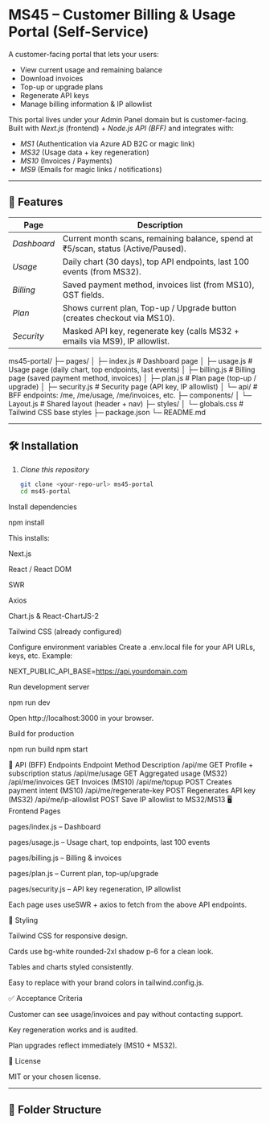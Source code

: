 # MS45 – Customer Billing & Usage Portal (Self-Service)

A customer-facing portal that lets your users:

- View current usage and remaining balance
- Download invoices
- Top-up or upgrade plans
- Regenerate API keys
- Manage billing information & IP allowlist

This portal lives under your Admin Panel domain but is customer-facing.  
Built with *Next.js* (frontend) + *Node.js API (BFF)* and integrates with:

- *MS1* (Authentication via Azure AD B2C or magic link)
- *MS32* (Usage data + key regeneration)
- *MS10* (Invoices / Payments)
- *MS9* (Emails for magic links / notifications)

---

## 🚀 Features

| Page         | Description |
|--------------|-------------|
| *Dashboard* | Current month scans, remaining balance, spend at ₹5/scan, status (Active/Paused). |
| *Usage* | Daily chart (30 days), top API endpoints, last 100 events (from MS32). |
| *Billing* | Saved payment method, invoices list (from MS10), GST fields. |
| *Plan* | Shows current plan, Top-up / Upgrade button (creates checkout via MS10). |
| *Security* | Masked API key, regenerate key (calls MS32 + emails via MS9), IP allowlist. |
ms45-portal/
├─ pages/
│ ├─ index.js # Dashboard page
│ ├─ usage.js # Usage page (daily chart, top endpoints, last events)
│ ├─ billing.js # Billing page (saved payment method, invoices)
│ ├─ plan.js # Plan page (top-up / upgrade)
│ ├─ security.js # Security page (API key, IP allowlist)
│ └─ api/ # BFF endpoints: /me, /me/usage, /me/invoices, etc.
├─ components/
│ └─ Layout.js # Shared layout (header + nav)
├─ styles/
│ └─ globals.css # Tailwind CSS base styles
├─ package.json
└─ README.md


---

## 🛠 Installation

1. *Clone this repository*  
   ```bash
   git clone <your-repo-url> ms45-portal
   cd ms45-portal


Install dependencies

npm install


This installs:

Next.js

React / React DOM

SWR

Axios

Chart.js & React-ChartJS-2

Tailwind CSS (already configured)

Configure environment variables
Create a .env.local file for your API URLs, keys, etc. Example:

NEXT_PUBLIC_API_BASE=https://api.yourdomain.com


Run development server

npm run dev


Open http://localhost:3000
 in your browser.

Build for production

npm run build
npm start

📡 API (BFF) Endpoints
Endpoint	Method	Description
/api/me	GET	Profile + subscription status
/api/me/usage	GET	Aggregated usage (MS32)
/api/me/invoices	GET	Invoices (MS10)
/api/me/topup	POST	Creates payment intent (MS10)
/api/me/regenerate-key	POST	Regenerates API key (MS32)
/api/me/ip-allowlist	POST	Save IP allowlist to MS32/MS13
🖥 Frontend Pages

pages/index.js – Dashboard

pages/usage.js – Usage chart, top endpoints, last 100 events

pages/billing.js – Billing & invoices

pages/plan.js – Current plan, top-up/upgrade

pages/security.js – API key regeneration, IP allowlist

Each page uses useSWR + axios to fetch from the above API endpoints.

🎨 Styling

Tailwind CSS for responsive design.

Cards use bg-white rounded-2xl shadow p-6 for a clean look.

Tables and charts styled consistently.

Easy to replace with your brand colors in tailwind.config.js.

✅ Acceptance Criteria

Customer can see usage/invoices and pay without contacting support.

Key regeneration works and is audited.

Plan upgrades reflect immediately (MS10 + MS32).

📜 License

MIT or your chosen license.

---

## 📂 Folder Structure
